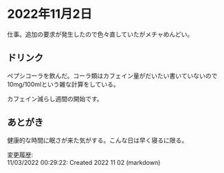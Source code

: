 # 2022年11月2日

仕事。追加の要求が発生したので色々直していたがメチャめんどい。

## ドリンク

ペプシコーラを飲んだ。コーラ類はカフェイン量がだいたい書いていないので10mg/100mlという雑な計算をしている。

カフェイン減らし週間の開始です。

## あとがき

健康的な時間に眠さが来た気がする。こんな日は早く寝るに限る。

変更履歴:  
11/03/2022 00:29:22: Created 2022 11 02 (markdown)  
